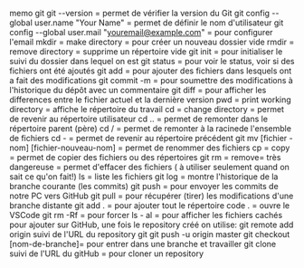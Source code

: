 memo git
git --version = permet de vérifier la version du Git
git config --global user.name "Your Name" = permet de définir le nom d'utilisateur
git config --global user.mail "youremail@example.com" = pour configurer l'email
mkdir = make directory = pour créer un nouveau dossier vide
rmdir = remove directory = supprime un répertoire vide 
git init = pour initialiser le suivi du dossier dans lequel on est
git status = pour voir le status, voir si des fichiers ont été ajoutés
git add = pour ajouter des fichiers dans lesquels ont a fait des modifications
git commit -m = pour soumettre des modifications à l'historique du dépôt avec un commentaire
git diff = pour afficher les differences entre le fichier actuel et la dernière version 
pwd = print working directory = affiche le répertoire du travail 
cd = change directory = permet de revenir au répertoire utilisateur
cd .. = permet de remonter dans le répertoire parent (père)
cd / = permet de remonter à la racinede l'ensemble de fichiers
cd - = permet de revenir au répertoire précédent
git mv [fichier - nom] [fichier-nouveau-nom] = permet de renommer des fichiers 
cp = copy = permet de copier des fichiers ou des répertoires
git rm = remove= très dangereuse = permet d'effacer des fichiers ( à utiliser seulement quand on sait ce qu'on fait!) 
ls = liste les fichiers
git log = montre l'historique de la branche courante (les commits)
git push = pour envoyer les commits de notre PC vers GitHub
git pull = pour récupérer (tirer) les modifications d'une branche distante
git add . = pour ajouter tout le répertoire
code . = ouvre le VSCode
git rm -Rf = pour forcer
ls - al = pour afficher les fichiers cachés
pour ajouter sur GitHub, une fois le repository créé on utilise:
    git remote add origin suivi de l'URL du repository
    git git push -u origin master
git checkout [nom-de-branche]= pour entrer dans une branche et travailler 
git clone suivi de l'URL du gitHub = pour cloner un repository   





 
